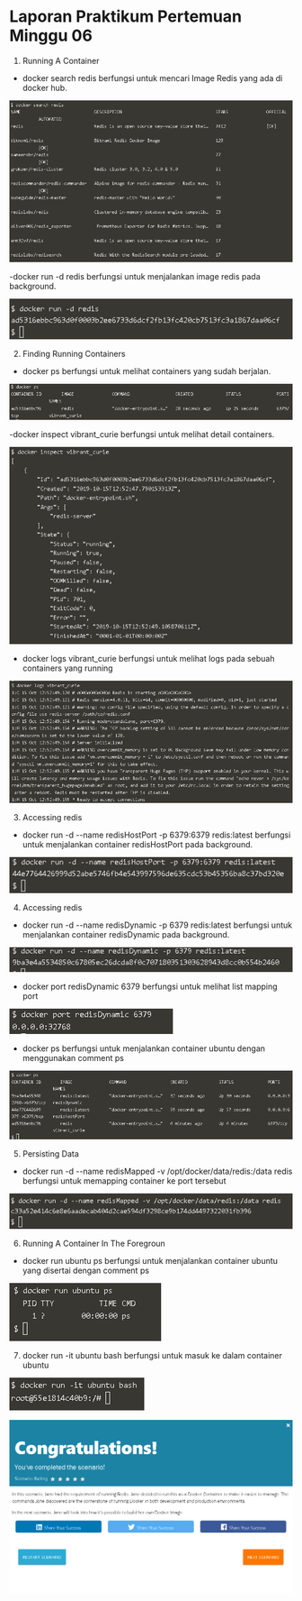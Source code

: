 # Laporan Praktikum Pertemuan Minggu 06

1. Running A Container
- docker search redis berfungsi untuk mencari Image Redis yang ada di docker hub.

![](image-06/1.png)

-docker run -d redis berfungsi untuk menjalankan image redis pada background.

![](image-06/2.png)

2. Finding Running Containers
- docker ps berfungsi untuk melihat containers yang sudah berjalan.

![](image-06/3.png)

-docker inspect vibrant_curie berfungsi untuk melihat detail containers.

![](image-06/4.png)

- docker logs vibrant_curie berfungsi untuk melihat logs pada sebuah containers yang running

![](image-06/5.png)

3. Accessing redis
- docker run -d --name redisHostPort -p 6379:6379 redis:latest berfungsi untuk menjalankan container redisHostPort pada background.

![](image-06/6.png)

4. Accessing redis
- docker run -d --name redisDynamic -p 6379 redis:latest berfungsi untuk menjalankan container redisDynamic pada background.

![](image-06/7.png)

- docker port redisDynamic 6379 berfungsi untuk melihat list mapping port

![](image-06/8.png)

- docker ps berfungsi untuk menjalankan container ubuntu dengan menggunakan comment ps

![](image-06/9.png)

5. Persisting Data
- docker run -d --name redisMapped -v /opt/docker/data/redis:/data redis berfungsi untuk memapping container ke port tersebut

![](image-06/10.png)

6. Running A Container In The Foregroun
- docker run ubuntu ps berfungsi untuk menjalankan container ubuntu yang disertai dengan comment ps

![](image-06/11.png)

7. docker run -it ubuntu bash berfungsi untuk masuk ke dalam container ubuntu

![](image-06/12.png)

![](image-06/13.png)
